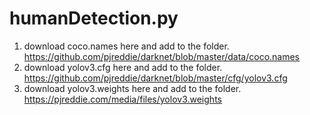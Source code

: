 # humanDetection.py
1. download coco.names here and add to the folder. https://github.com/pjreddie/darknet/blob/master/data/coco.names
2. download yolov3.cfg here and add to the folder. https://github.com/pjreddie/darknet/blob/master/cfg/yolov3.cfg
3. download yolov3.weights here and add to the folder. https://pjreddie.com/media/files/yolov3.weights